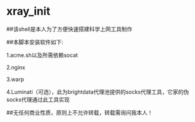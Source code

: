 # xray_init

##该shell是本人为了方便快速搭建科学上网工具制作

##本脚本安装软件如下:

1.acme.sh以及所需依赖socat 

2.nginx 

3.warp

4.Luminati（可选），此为brightdata代理池提供的socks代理工具，它家的伪socks代理通过此工具实现

##无任何商业性质，原则上不允许转载，转载需询问我本人！

